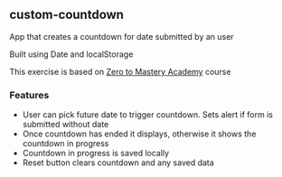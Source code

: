 ## custom-countdown

App that creates a countdown for date submitted by an user

Built using Date and localStorage

This exercise is based on [Zero to Mastery Academy](https://zerotomastery.io/) course

### Features
- User can pick future date to trigger countdown. Sets alert if form is submitted without date
- Once countdown has ended it displays, otherwise it shows the countdown in progress
- Countdown in progress is saved locally
- Reset button clears countdown and any saved data


